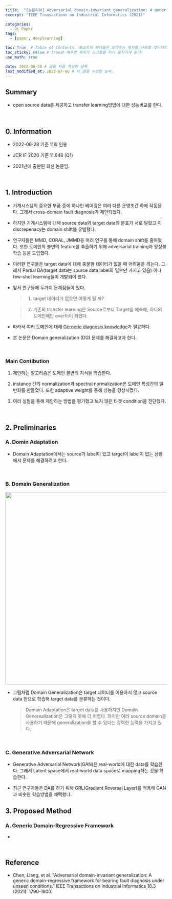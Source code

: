 ```yaml
---
title:  "[논문리뷰] Adversarial domain-invariant generalization: A generic domain-regressive framework for bearing fault diagnosis under unseen conditions"
excerpt: "IEEE Transactions on Industrial Informatics (2021)"

categories:
  - DL Paper
tags:
  - [paper, deeplearning]

toc: True  # Table of Contents. 포스트의 헤더들만 보여주는 목차를 사용할 것인지의 여부. ture 로 해주면 포스트의 목차가 보이게 된다.
toc_sticky: False # true로 해주면 목차가 스크롤을 따라 움직이게 된다!
use_math: true

date: 2022-06-28 # 글을 처음 작성한 날짜
last_modified_at: 2022-07-06 # 이 글을 수정한 날짜.
---
```


## Summary

- open source data를 제공하고 transfer learning방법에 대한 성능비교를 한다.
<br>

## 0. Information

- 2022-06-28 기준 11회 인용

- JCR IF 2020 기준 11.648 (Q1)

- 2021년에 출판된 최신 논문임.
<br>

## 1. Introduction

- 기계시스템의 중요한 부품 중에 하나인 베어링은 여러 다른 운영조건 하에 작동된다. 그래서 cross-domain fault diagnosis가 제안되었다.

- 하지만 기계시스템에 대해 source data와 target data의 분포가 서로 달랐고 이 discrepenacy는 domain shift를 유발했다.

- 연구자들은 MMD, CORAL, JMMD등 여러 연구를 통해 domain shift를 줄여왔다. 또한 도메인의 불변의 feature를 추출하기 위해 adversarial training과 앙상블 학습 등을 도입했다.

- 이러한 연구들은 target data에 대해 충분한 데이터가 없을 때 어려움을 겪는다. 그래서 Partial DA(target data는 source data label의 일부만 가지고 있음) 이나 few-shot learning들이 개발되어 왔다.

- 앞서 연구들에 두가지 문제점들이 있다.
  
  > 1. target 데이터가 없으면 어떻게 될 까?

  > 2. 기존의 transfer learning은 Source로부터 Target을 예측해, 하나의 도메인에만 overfit이 되었다.

- 따라서 여러 도메인에 대해 <u>Gerneric diagnosis knowledge</u>가 필요하다.

- 본 논문은 Domain generalization (DG) 문제를 해결하고자 한다.
<br>

### Main Contibution

1. 제안하는 알고리즘은 도메인 불변의 지식을 학습한다.

2. instance 간의 normalization과 spectral normalization은 도메인 특성간의 일반화를 만들었다. 또한 adaptive weight를 통해 성능을 향상시켰다.

3. 여러 실험을 통해 제안하는 방법을 평가했고 보지 않은 타겟 condition을 진단했다.
<br>

## 2. Preliminaries

### A. Domin Adaptation

- Domain Adaptation에서는 source가 label이 있고 target이 label이 없는 상황에서 문제를 해결하려고 한다.
<br>

### B. Domain Generalization

<p align="center">
  <img src="https://user-images.githubusercontent.com/104422044/176616983-d0b0f506-e8f9-43c6-b92f-6fe75014b8db.png" width="600" height="auto">
</p>

- 그림처럼 Domain Generalization은 target 데이터를 이용하지 않고 source data 만으로 학습해 target data를 분류하는 것이다.

  > Domain Adaptation은 target data를 사용하지만 Domain Generealization은 그렇지 못해 더 어렵다. 하지만 여러 source domain을 사용하기 때문에 generalization을 할 수 있다는 강력한 능력을 가지고 있다.
<br>

### C. Generative Adversarial Network

- Generative Adversarial Network(GAN)은 real-world에 대한 data를 학습한다. 그래서 Latent space에서 real-world data space로 mapping하는 것을 학습한다.

- 최근 연구자들은 DA를 하기 위해 GRL(Gradient Reversal Layer)를 적용해 GAN과 비슷한 학습방법을 채택했다.

## 3. Proposed Method

### A. Generic Domain-Regressive Framework

- 





<br>

## Reference

- Chen, Liang, et al. "Adversarial domain-invariant generalization: A generic domain-regressive framework for bearing fault diagnosis under unseen conditions." IEEE Transactions on Industrial Informatics 18.3 (2021): 1790-1800.
